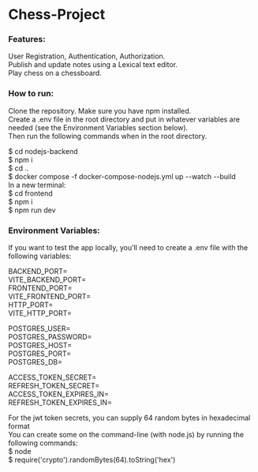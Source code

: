 # Chess-Project
### Features:  
User Registration, Authentication, Authorization.  
Publish and update notes using a Lexical text editor.  
Play chess on a chessboard.  

### How to run:
Clone the repository. Make sure you have npm installed.  
Create a .env file in the root directory and put in
whatever variables are needed (see the Environment Variables section below).  
Then run the following commands when in the root directory.

\$ cd nodejs-backend  
\$ npm i  
\$ cd ..  
\$ docker compose -f docker-compose-nodejs.yml up --watch --build  
In a new terminal:  
\$ cd frontend  
\$ npm i  
\$ npm run dev  

### Environment Variables:
If you want to test the app locally, you'll need to 
create a .env file with the following variables:

BACKEND_PORT=  
VITE_BACKEND_PORT=  
FRONTEND_PORT=  
VITE_FRONTEND_PORT=  
HTTP_PORT=  
VITE_HTTP_PORT=  

POSTGRES_USER=   
POSTGRES_PASSWORD=  
POSTGRES_HOST=  
POSTGRES_PORT=  
POSTGRES_DB=  

ACCESS_TOKEN_SECRET=  
REFRESH_TOKEN_SECRET=  
ACCESS_TOKEN_EXPIRES_IN=  
REFRESH_TOKEN_EXPIRES_IN=  

For the jwt token secrets, you can supply 64 random bytes in hexadecimal format  
You can create some on the command-line (with node.js) by running the following commands:  
\$ node  
\$ require('crypto').randomBytes(64).toString('hex')  
